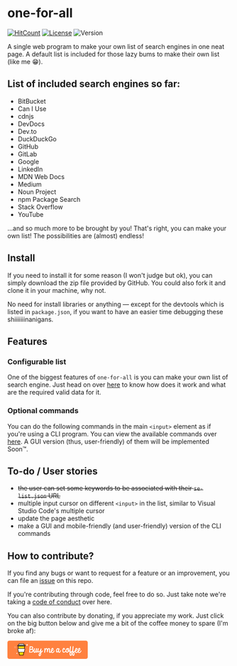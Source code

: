 # one-for-all
[![HitCount](http://hits.dwyl.io/foo-dogsquared/one-for-all.svg)](http://hits.dwyl.io/foo-dogsquared/one-for-all)
[![License](https://img.shields.io/badge/license-MIT-brightgreen.svg)](./LICENSE)
![Version](https://img.shields.io/badge/version-1.1-brightgreen.svg)

A single web program to make your own list of search engines in one neat page. A default list is included for those lazy bums to make their own list (like me 😁).

## List of included search engines so far:
- BitBucket
- Can I Use
- cdnjs
- DevDocs
- Dev.to
- DuckDuckGo
- GitHub
- GitLab
- Google
- LinkedIn
- MDN Web Docs
- Medium
- Noun Project
- npm Package Search
- Stack Overflow
- YouTube

...and so much more to be brought by you! That's right, you can make your own list! The possibilities are (almost) endless!

## Install
If you need to install it for some reason (I won't judge but ok), you can simply download the zip file provided by GitHub. You could also fork it and clone it in your machine, why not. 

No need for install libraries or anything &mdash; except for the devtools which is listed in `package.json`, if you want to have an easier time debugging these shiiiiiiinanigans.

## Features
### Configurable list
One of the biggest features of `one-for-all` is you can make your own list of search engine. Just head on over [here](./docs/json-search-engine-list.md) to know how does it work and what are the required valid data for it.

<!-- TODO: Write the docs of the commands -->
### Optional commands
You can do the following commands in the main `<input>` element as if you're using a CLI program. You can view the available commands over [here](./docs/available-commands.md). A GUI version (thus, user-friendly) of them will be implemented Soon™.

## To-do / User stories
- ~~the user can set some keywords to be associated with their `se-list.json` URL~~
- multiple input cursor on different `<input>` in the list, similar to Visual Studio Code's multiple cursor
- update the page aesthetic
- make a GUI and mobile-friendly (and user-friendly) version of the CLI commands

## How to contribute?
If you find any bugs or want to request for a feature or an improvement, you can file an [issue](https://github.com/foo-dogsquared/one-for-all/issues) on this repo. 

If you're contributing through code, feel free to do so. Just take note we're taking a [code of conduct](./code-of-conduct.md) over here.

You can also contribute by donating, if you appreciate my work. Just click on the big button below and give me a bit of the coffee money to spare (I'm broke af):

[![Buy Me A Coffee link](./docs/assets/button-orange.png)](https://www.buymeacoffee.com/foodogsquared)
